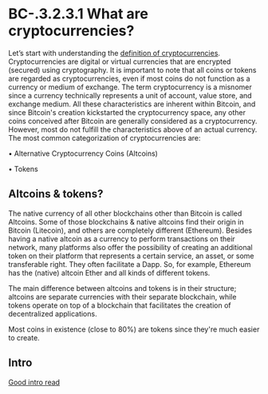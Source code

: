 # BC-.3.2.3.1 What are cryptocurrencies?

Let’s start with understanding the [definition of cryptocurrencies]( https://masterthecrypto.com/what-is-cryptocurrency/). Cryptocurrencies are digital or virtual currencies that are encrypted (secured) using cryptography. It is important to note that all coins or tokens are regarded as cryptocurrencies, even if most coins do not function as a currency or medium of exchange. The term cryptocurrency is a misnomer since a currency technically represents a unit of account, value store, and exchange medium. 
All these characteristics are inherent within Bitcoin, and since Bitcoin's creation kickstarted the cryptocurrency space, any other coins conceived after Bitcoin are generally considered as a cryptocurrency. However, most do not fulfill the characteristics above of an actual currency. The most common categorization of cryptocurrencies are: 

•	Alternative Cryptocurrency Coins (Altcoins)

•	Tokens

## Altcoins & tokens?
The native currency of all other blockchains other than Bitcoin is called Altcoins. 
Some of those blockchains & native altcoins find their origin in Bitcoin (Litecoin), and others are completely different (Ethereum). Besides having a native altcoin as a currency to perform transactions on their network, many platforms also offer the possibility of creating an additional token on their platform that represents a certain service, an asset, or some transferable right. They often facilitate a Dapp. So, for example, Ethereum has the (native) altcoin Ether and all kinds of different tokens.

The main difference between altcoins and tokens is in their structure; altcoins are separate currencies with their separate blockchain, while tokens operate on top of a blockchain that facilitates the creation of decentralized applications.

Most coins in existence (close to 80%) are tokens since they're much easier to create.

## Intro
[Good intro read]( https://www.investinblockchain.com/token-economics/)
